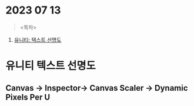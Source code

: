 # 2023 07 13

><목차>

1. <U> [유니티: 텍스트 선명도](#유니티-텍스트-선명도) </U>

# 유니티 텍스트 선명도

## Canvas -> Inspector-> Canvas Scaler -> Dynamic Pixels Per U
